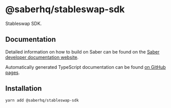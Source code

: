 # @saberhq/stableswap-sdk

Stableswap SDK.

## Documentation

Detailed information on how to build on Saber can be found on the [Saber developer documentation website](https://docs.saber.so/docs/developing/overview).

Automatically generated TypeScript documentation can be found [on GitHub pages](https://saber-hq.github.io/saber-common/).

## Installation

```
yarn add @saberhq/stableswap-sdk
```
